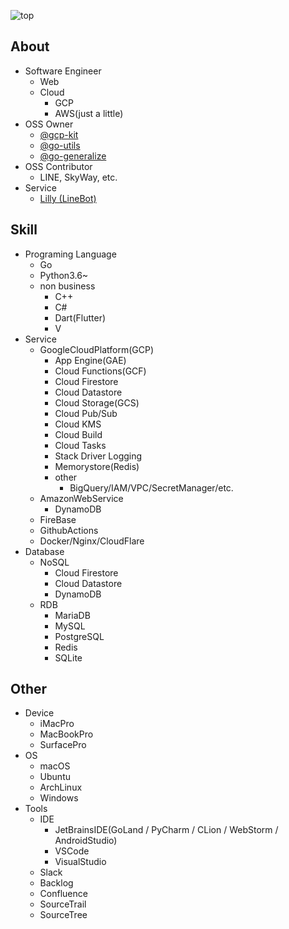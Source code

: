 ![top](https://camo.githubusercontent.com/1ccbd1730028ef90129ba5c2aed7797a6f2da418/68747470733a2f2f696d672e736869656c64732e696f2f62616467652f35346d2d73656c66253230696e74726f64756374696f6e253230706167652d626c7565)  
## About
- Software Engineer  
  + Web
  + Cloud
    * GCP
    * AWS(just a little)
- OSS Owner
    * [@gcp-kit](https://github.com/gcp-kit)
    * [@go-utils](https://github.com/go-utils)
    * [@go-generalize](https://github.com/go-generalize)
- OSS Contributor
    * LINE, SkyWay, etc.
- Service
    * [Lilly (LineBot)](https://lin.ee/mJCXZvo)
## Skill
- Programing Language
  + Go
  + Python3.6~
  + non business
    * C++
    * C#
    * Dart(Flutter)
    * V
- Service
  + GoogleCloudPlatform(GCP)
    * App Engine(GAE)
    * Cloud Functions(GCF)
    * Cloud Firestore
    * Cloud Datastore
    * Cloud Storage(GCS)
    * Cloud Pub/Sub
    * Cloud KMS
    * Cloud Build
    * Cloud Tasks
    * Stack Driver Logging
    * Memorystore(Redis)
    * other
      + BigQuery/IAM/VPC/SecretManager/etc.
  + AmazonWebService
    * DynamoDB
  + FireBase
  + GithubActions
  + Docker/Nginx/CloudFlare
- Database
  + NoSQL
    * Cloud Firestore
    * Cloud Datastore
    * DynamoDB
  + RDB
    * MariaDB
    * MySQL
    * PostgreSQL
    * Redis
    * SQLite
## Other
- Device
  + iMacPro
  + MacBookPro
  + SurfacePro
- OS
  + macOS
  + Ubuntu
  + ArchLinux
  + Windows
- Tools
  + IDE
    * JetBrainsIDE(GoLand / PyCharm / CLion / WebStorm / AndroidStudio)
    * VSCode
    * VisualStudio
  + Slack
  + Backlog
  + Confluence
  + SourceTrail
  + SourceTree
